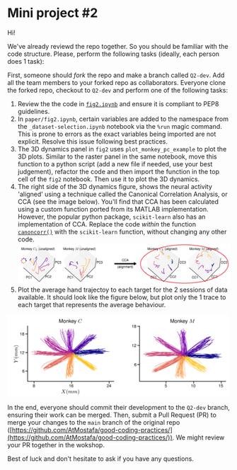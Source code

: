 # Mini project #2

Hi!

We've already reviewd the repo together. So you should be familiar with the code structure.
Please, perform the following tasks (ideally, each person does 1 task):

First, someone should _fork_ the repo and make a branch called `Q2-dev`. Add all the team members to your forked repo as collaborators. Everyone clone the forked repo, checkout to `Q2-dev` and perform one of the following tasks:

1. Review the the code in [`fig2.ipynb`](/paper/fig2.ipynb) and ensure it is compliant to PEP8 guidelines.
1. In `paper/fig2.ipynb`, certain variables are added to the namespace from the `_dataset-selection.ipynb` notebook via the `%run` magic command. This is prone to errors as the exact variables being imported are not explicit. Resolve this issue following best practices.
1. The 3D dynamics panel in `fig2` uses `plot_monkey_pc_example` to plot the 3D plots. Similar to the raster panel in the same notebook, move this function to a python script (add a new file if needed, use your best judgement), refactor the code and then import the function in the top cell of the `fig2` notebook. Then use it to plot the 3D dynamics.
1. The right side of the 3D dynamics figure, shows the neural activity 'aligned' using a technique called the Canonical Correlation Analysis, or CCA (see the image below). You'll find that CCA has been calculated using a custom function ported from its MATLAB implementation. However, the popular python package, `scikit-learn` also has an implementation of CCA. Replace the code _within_ the function [`canoncorr()`](/tools/ccaTools.py#L315) with the `scikit-learn` function, without changing any other code.
![cca](./image/cca.png)
1. Plot the average hand trajectoy to each target for the 2 sessions of data available. It should look like the figure below, but plot only the 1 trace to each target that represents the average behaviour.
<img src="./image/hand-traj.png" alt="traj" width="500" />

In the end, everyone should commit their development to the `Q2-dev` branch, ensuring their work can be merged. Then, submit a Pull Request (PR) to merge your changes to the `main` branch of the original repo ([https://github.com/AtMostafa/good-coding-practices/](https://github.com/AtMostafa/good-coding-practices/)). We might review your PR together in the wokshop.

Best of luck and don't hesitate to ask if you have any questions.
